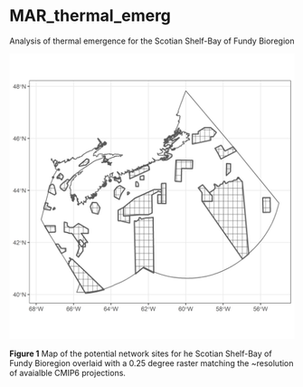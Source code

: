 # MAR_thermal_emerg
Analysis of thermal emergence for the Scotian Shelf-Bay of Fundy Bioregion

![ ](/inst/network_grid.png)

__Figure 1__ Map of the potential network sites for he Scotian Shelf-Bay of Fundy Bioregion overlaid with a 0.25 degree raster matching the ~resolution of avaialble CMIP6 projections. 
